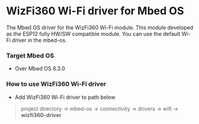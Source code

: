 # WizFi360 Wi-Fi driver for Mbed OS

The Mbed OS driver for the WizFi360 Wi-Fi module. This module developed as the ESP12 fully HW/SW compatible module.
You can use the default Wi-Fi driver in the mbed-os.



### Target Mbed OS

- Over Mbed OS 6.3.0



### How to use WizFi360 Wi-Fi driver

- Add WizFi360 Wi-Fi driver to path below

> project directory → mbed-os → connectivity → drivers → wifi → **wizfi360-driver**
